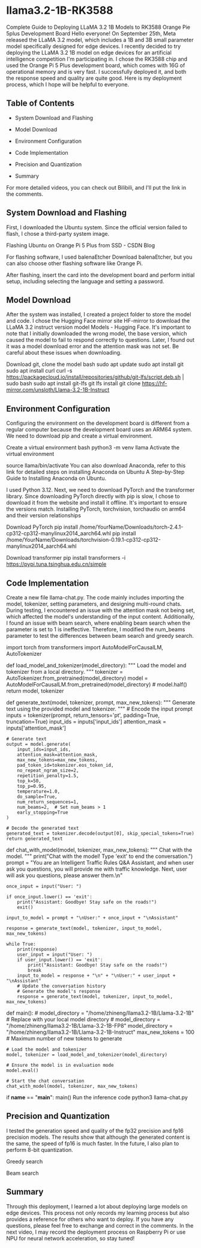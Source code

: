 # llama3.2-1B-RK3588
Complete Guide to Deploying LLaMA 3.2 1B Models to RK3588 Orange Pie 5plus Development Board
Hello everyone! On September 25th, Meta released the LLaMA 3.2 model, which includes a 1B and 3B small parameter model specifically designed for edge devices. I recently decided to try deploying the LLaMA 3.2 1B model on edge devices for an artificial intelligence competition I'm participating in. I chose the RK3588 chip and used the Orange Pi 5 Plus development board, which comes with 16G of operational memory and is very fast. I successfully deployed it, and both the response speed and quality are quite good. Here is my deployment process, which I hope will be helpful to everyone.

## Table of Contents

* System Download and Flashing

* Model Download

* Environment Configuration

* Code Implementation

* Precision and Quantization

* Summary

For more detailed videos, you can check out Bilibili, and I'll put the link in the comments.

## System Download and Flashing

First, I downloaded the Ubuntu system. Since the official version failed to flash, I chose a third-party system image.

Flashing Ubuntu on Orange Pi 5 Plus from SSD - CSDN Blog

For flashing software, I used balenaEtcher Download balenaEtcher, but you can also choose other flashing software like Orange Pi.

After flashing, insert the card into the development board and perform initial setup, including selecting the language and setting a password.

## Model Download

After the system was installed, I created a project folder to store the model and code. I chose the Hugging Face mirror site HF-mirror to download the LLaMA 3.2 instruct version model Models - Hugging Face. It's important to note that I initially downloaded the wrong model, the base version, which caused the model to fail to respond correctly to questions. Later, I found out it was a model download error and the attention mask was not set. Be careful about these issues when downloading.

Download git, clone the model
bash
sudo apt update
sudo apt install git
sudo apt install curl
curl -s https://packagecloud.io/install/repositories/github/git-lfs/script.deb.sh | sudo bash
sudo apt install git-lfs
git lfs install
git clone https://hf-mirror.com/unsloth/Llama-3.2-1B-Instruct  

## Environment Configuration

Configuring the environment on the development board is different from a regular computer because the development board uses an ARM64 system. We need to download pip and create a virtual environment.

Create a virtual environment
bash
python3 -m venv llama
Activate the virtual environment

source llama/bin/activate
You can also download Anaconda, refer to this link for detailed steps on installing Anaconda on Ubuntu A Step-by-Step Guide to Installing Anaconda on Ubuntu.

I used Python 3.12. Next, we need to download PyTorch and the transformer library. Since downloading PyTorch directly with pip is slow, I chose to download it from the website and install it offline. It's important to ensure the versions match. Installing PyTorch, torchvision, torchaudio on arm64 and their version relationships

Download PyTorch
pip install /home/YourName/Downloads/torch-2.4.1-cp312-cp312-manylinux2014_aarch64.whl
pip install /home/YourName/Downloads/torchvision-0.19.1-cp312-cp312-manylinux2014_aarch64.whl

Download transformer
pip install transformers -i https://pypi.tuna.tsinghua.edu.cn/simple

## Code Implementation
Create a new file llama-chat.py.
The code mainly includes importing the model, tokenizer, setting parameters, and designing multi-round chats. During testing, I encountered an issue with the attention mask not being set, which affected the model's understanding of the input content. Additionally, I found an issue with beam search, where enabling beam search when the parameter is set to 1 is ineffective. Therefore, I modified the num_beams parameter to test the differences between beam search and greedy search.

import torch
from transformers import AutoModelForCausalLM, AutoTokenizer

def load_model_and_tokenizer(model_directory):
    """
    Load the model and tokenizer from a local directory.
    """
    tokenizer = AutoTokenizer.from_pretrained(model_directory)
    model = AutoModelForCausalLM.from_pretrained(model_directory)
    # model.half()
    return model, tokenizer

def generate_text(model, tokenizer, prompt, max_new_tokens):
    """
    Generate text using the provided model and tokenizer.
    """
    # Encode the input prompt
    inputs = tokenizer(prompt, return_tensors='pt', padding=True, truncation=True)
    input_ids = inputs['input_ids']
    attention_mask = inputs['attention_mask']

    # Generate text
    output = model.generate(
        input_ids=input_ids,
        attention_mask=attention_mask,
        max_new_tokens=max_new_tokens,
        pad_token_id=tokenizer.eos_token_id,
        no_repeat_ngram_size=2,
        repetition_penalty=1.5,
        top_k=50,
        top_p=0.95,
        temperature=1.0,
        do_sample=True,
        num_return_sequences=1,
        num_beams=2,  # Set num_beams > 1
        early_stopping=True
    )

    # Decode the generated text
    generated_text = tokenizer.decode(output[0], skip_special_tokens=True)
    return generated_text

def chat_with_model(model, tokenizer, max_new_tokens):
    """
    Chat with the model.
    """
    print("Chat with the model! Type 'exit' to end the conversation.")
    prompt = "You are an Intelligent Traffic Rules Q&A Assistant, and when user ask you questions, you will provide me with traffic knowledge. Next, user will ask you questions, please answer them.\n"

    once_input = input("User: ")

    if once_input.lower() == 'exit':
        print("Assistant: Goodbye! Stay safe on the roads!")
        exit()

    input_to_model = prompt + "\nUser:" + once_input + "\nAssistant"

    response = generate_text(model, tokenizer, input_to_model, max_new_tokens)

    while True:
        print(response)
        user_input = input("User: ")
        if user_input.lower() == 'exit':
            print("Assistant: Goodbye! Stay safe on the roads!")
            break
        input_to_model = response + "\n" + "\nUser:" + user_input + "\nAssistant"
        # Update the conversation history
        # Generate the model's response
        response = generate_text(model, tokenizer, input_to_model, max_new_tokens)

def main():
    # model_directory = "/home/zhineng/llama3.2-1B/Llama-3.2-1B"  # Replace with your local model directory
    # model_directory = "/home/zhineng/llama3.2-1B/Llama-3.2-1B-FP8"
    model_directory = "/home/zhineng/llama3.2-1B/Llama-3.2-1B-Instruct"
    max_new_tokens = 100  # Maximum number of new tokens to generate

    # Load the model and tokenizer
    model, tokenizer = load_model_and_tokenizer(model_directory)

    # Ensure the model is in evaluation mode
    model.eval()

    # Start the chat conversation
    chat_with_model(model, tokenizer, max_new_tokens)

if __name__ == "__main__":
    main()
Run the inference code
python3 llama-chat.py

## Precision and Quantization

I tested the generation speed and quality of the fp32 precision and fp16 precision models. The results show that although the generated content is the same, the speed of fp16 is much faster. In the future, I also plan to perform 8-bit quantization.

Greedy search

Beam search

## Summary

Through this deployment, I learned a lot about deploying large models on edge devices. This process not only records my learning process but also provides a reference for others who want to deploy. If you have any questions, please feel free to exchange and correct in the comments. In the next video, I may record the deployment process on Raspberry Pi or use NPU for neural network acceleration, so stay tuned!
